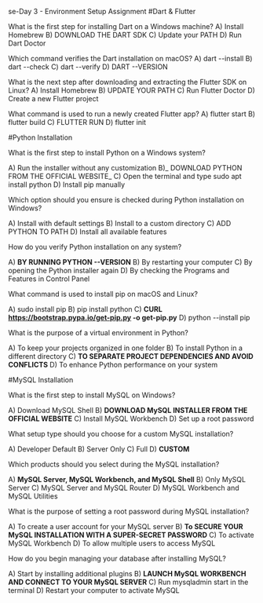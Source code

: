 se-Day 3 - Environment Setup Assignment
#Dart & Flutter

What is the first step for installing Dart on a Windows machine?
A) Install Homebrew 
B) DOWNLOAD THE DART SDK 
C) Update your PATH 
D) Run Dart Doctor

Which command verifies the Dart installation on macOS?
A) dart --install 
B) dart --check 
C) dart --verify 
D) DART --VERSION

What is the next step after downloading and extracting the Flutter SDK on Linux?
A) Install Homebrew 
B) UPDATE YOUR PATH 
C) Run Flutter Doctor 
D) Create a new Flutter project

What command is used to run a newly created Flutter app?
A) flutter start 
B) flutter build 
C) FLUTTER RUN 
D) flutter init

#Python Installation

What is the first step to install Python on a Windows system?

A) Run the installer without any customization 
B)_ DOWNLOAD PYTHON FROM THE OFFICIAL WEBSITE_
C) Open the terminal and type sudo apt install python 
D) Install pip manually

Which option should you ensure is checked during Python installation on Windows?

A) Install with default settings 
B) Install to a custom directory 
C) ADD PYTHON TO PATH 
D) Install all available features

How do you verify Python installation on any system?

A) **BY RUNNING PYTHON --VERSION** 
B) By restarting your computer 
C) By opening the Python installer again 
D) By checking the Programs and Features in Control Panel

What command is used to install pip on macOS and Linux?

A) sudo install pip 
B) pip install python 
C) **CURL https://bootstrap.pypa.io/get-pip.py -o get-pip.py**
D) python --install pip

What is the purpose of a virtual environment in Python?

A) To keep your projects organized in one folder 
B) To install Python in a different directory 
C) **TO SEPARATE PROJECT DEPENDENCIES AND AVOID CONFLICTS** 
D) To enhance Python performance on your system

#MySQL Installation

What is the first step to install MySQL on Windows?

A) Download MySQL Shell 
B) **DOWNLOAD MySQL INSTALLER FROM THE OFFICIAL WEBSITE** 
C) Install MySQL Workbench 
D) Set up a root password

What setup type should you choose for a custom MySQL installation?

A) Developer Default 
B) Server Only 
C) Full 
D) **CUSTOM**

Which products should you select during the MySQL installation?

A) **MySQL Server, MySQL Workbench, and MySQL Shell**
B) Only MySQL Server 
C) MySQL Server and MySQL Router 
D) MySQL Workbench and MySQL Utilities

What is the purpose of setting a root password during MySQL installation?

A) To create a user account for your MySQL server 
B) **To SECURE YOUR MySQL INSTALLATION  WITH A SUPER-SECRET PASSWORD** 
C) To activate MySQL Workbench 
D) To allow multiple users to access MySQL

How do you begin managing your database after installing MySQL?

A) Start by installing additional plugins 
B) **LAUNCH MySQL WORKBENCH AND CONNECT TO YOUR MySQL SERVER** 
C) Run mysqladmin start in the terminal 
D) Restart your computer to activate MySQL

